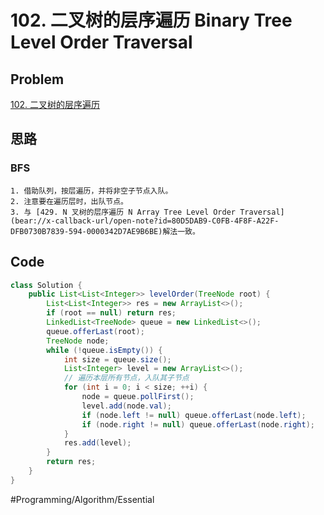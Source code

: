 # 102. 二叉树的层序遍历 Binary Tree Level Order Traversal

## Problem

[102. 二叉树的层序遍历](https://leetcode-cn.com/problems/binary-tree-level-order-traversal/) 

## 思路

### BFS

	1. 借助队列，按层遍历，并将非空子节点入队。
	2. 注意要在遍历层时，出队节点。
	3. 与 [429. N 叉树的层序遍历 N Array Tree Level Order Traversal](bear://x-callback-url/open-note?id=80D5DAB9-C0FB-4F8F-A22F-DFB0730B7839-594-0000342D7AE9B6BE)解法一致。

## Code

```java
class Solution {
    public List<List<Integer>> levelOrder(TreeNode root) {
        List<List<Integer>> res = new ArrayList<>();
        if (root == null) return res;
        LinkedList<TreeNode> queue = new LinkedList<>();
        queue.offerLast(root);
        TreeNode node;
        while (!queue.isEmpty()) {
            int size = queue.size();
            List<Integer> level = new ArrayList<>();
            // 遍历本层所有节点，入队其子节点
            for (int i = 0; i < size; ++i) {
                node = queue.pollFirst();
                level.add(node.val);
                if (node.left != null) queue.offerLast(node.left);
                if (node.right != null) queue.offerLast(node.right);
            }
            res.add(level);
        }
        return res;
    }
}
```

#Programming/Algorithm/Essential

